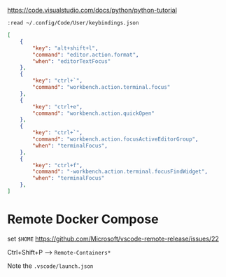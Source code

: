 https://code.visualstudio.com/docs/python/python-tutorial

```vim
:read ~/.config/Code/User/keybindings.json
```

```json
[
    {
        "key": "alt+shift+l",
        "command": "editor.action.format",
        "when": "editorTextFocus"
    },
    {
        "key": "ctrl+`",
        "command": "workbench.action.terminal.focus"
    },
    {
        "key": "ctrl+e",
        "command": "workbench.action.quickOpen"
    },
    {
        "key": "ctrl+`",
        "command": "workbench.action.focusActiveEditorGroup",
        "when": "terminalFocus",
    },
    {
        "key": "ctrl+f",
        "command": "-workbench.action.terminal.focusFindWidget",
        "when": "terminalFocus"
    },
]
```

# Remote Docker Compose
set `$HOME` https://github.com/Microsoft/vscode-remote-release/issues/22

Ctrl+Shift+P --> `Remote-Containers*`

Note the `.vscode/launch.json`
